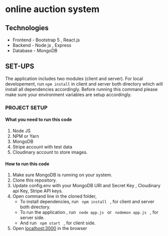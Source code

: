 # online auction system

## Technologies

- Frontend - Bootstrap 5 , React.js 
- Backend - Node js , Express
- Database - MongoDB


## SET-UPS

The application includes two modules (client and server). For local developement, run `npm install` in client and server both directory which will install all dependencies accordingly. Before running this command please make sure your environment variables are setup accordingly.

### PROJECT SETUP

#### What you need to run this code
1. Node JS
2. NPM  or Yarn 
3. MongoDB 
4. Stripe account with test data
5. Cloudinary account to store images.

####  How to run this code
1. Make sure MongoDB is running on your system. 
2. Clone this repository.
3. Update config.env with your MongoDB URI and Secret Key , Cloudinary api Key, Stripe API keys.
4. Open command line in the cloned folder,
   - To install dependencies, run ```  npm install  ```  , for client and server both directory.
   - To run the application , run ```  node app.js  ``` or ```  nodemon app.js  ```  , for server side.
   - And run ```  npm start  ``` , for client side.
5. Open [localhost:3000](http://localhost:3000/) in the browser

 



